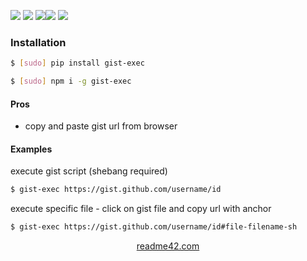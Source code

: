 <!--
https://readme42.com
-->



[![](https://img.shields.io/badge/OS-Unix-blue.svg?longCache=True)]()
[![](https://img.shields.io/pypi/v/gist-exec.svg?maxAge=3600)](https://pypi.org/project/gist-exec/)
[![](https://img.shields.io/npm/v/gist-exec.svg?maxAge=3600)](https://www.npmjs.com/package/gist-exec)[![](https://img.shields.io/badge/License-Unlicense-blue.svg?longCache=True)](https://unlicense.org/)
[![](https://github.com/andrewp-as-is/gist-exec/workflows/tests42/badge.svg)](https://github.com/andrewp-as-is/gist-exec/actions)

### Installation
```bash
$ [sudo] pip install gist-exec
```

```bash
$ [sudo] npm i -g gist-exec
```

#### Pros
+   copy and paste gist url from browser

#### Examples
execute gist script (shebang required)
```bash
$ gist-exec https://gist.github.com/username/id
```

execute specific file - click on gist file and copy url with anchor
```bash
$ gist-exec https://gist.github.com/username/id#file-filename-sh
```

<p align="center">
    <a href="https://readme42.com/">readme42.com</a>
</p>
